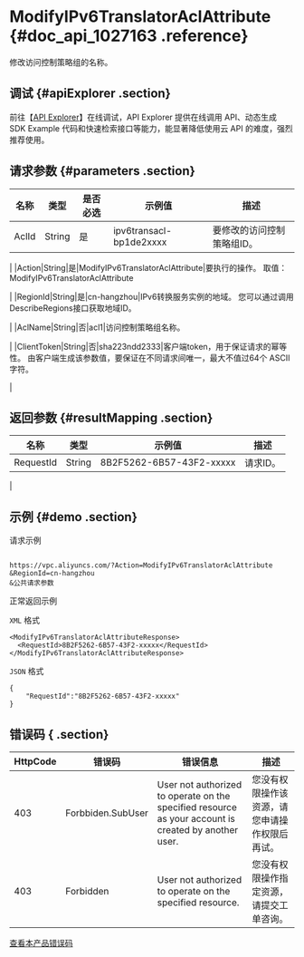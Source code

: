 # ModifyIPv6TranslatorAclAttribute {#doc_api_1027163 .reference}

修改访问控制策略组的名称。

## 调试 {#apiExplorer .section}

前往【[API Explorer](https://api.aliyun.com/#product=Vpc&api=ModifyIPv6TranslatorAclAttribute)】在线调试，API Explorer 提供在线调用 API、动态生成 SDK Example 代码和快速检索接口等能力，能显著降低使用云 API 的难度，强烈推荐使用。

## 请求参数 {#parameters .section}

|名称|类型|是否必选|示例值|描述|
|--|--|----|---|--|
|AclId|String|是|ipv6transacl-bp1de2xxxx|要修改的访问控制策略组ID。

 |
|Action|String|是|ModifyIPv6TranslatorAclAttribute|要执行的操作。 取值： ModifyIPv6TranslatorAclAttribute

 |
|RegionId|String|是|cn-hangzhou|IPv6转换服务实例的地域。 您可以通过调用 DescribeRegions接口获取地域ID。

 |
|AclName|String|否|acl1|访问控制策略组名称。

 |
|ClientToken|String|否|sha223ndd2333|客户端token，用于保证请求的幂等性。 由客户端生成该参数值，要保证在不同请求间唯一，最大不值过64个 ASCII 字符。

 |

## 返回参数 {#resultMapping .section}

|名称|类型|示例值|描述|
|--|--|---|--|
|RequestId|String|8B2F5262-6B57-43F2-xxxxx|请求ID。

 |

## 示例 {#demo .section}

请求示例

``` {#request_demo}

https://vpc.aliyuncs.com/?Action=ModifyIPv6TranslatorAclAttribute
&RegionId=cn-hangzhou
&公共请求参数

```

正常返回示例

`XML` 格式

``` {#xml_return_success_demo}
<ModifyIPv6TranslatorAclAttributeResponse>
  <RequestId>8B2F5262-6B57-43F2-xxxxx</RequestId>
</ModifyIPv6TranslatorAclAttributeResponse>

```

`JSON` 格式

``` {#json_return_success_demo}
{
	"RequestId":"8B2F5262-6B57-43F2-xxxxx"
}
```

## 错误码 { .section}

|HttpCode|错误码|错误信息|描述|
|--------|---|----|--|
|403|Forbbiden.SubUser|User not authorized to operate on the specified resource as your account is created by another user.|您没有权限操作该资源，请您申请操作权限后再试。|
|403|Forbidden|User not authorized to operate on the specified resource.|您没有权限操作指定资源，请提交工单咨询。|

[查看本产品错误码](https://error-center.aliyun.com/status/product/Vpc)

